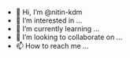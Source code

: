 - 👋 Hi, I’m @nitin-kdm
- 👀 I’m interested in ...
- 🌱 I’m currently learning ...
- 💞️ I’m looking to collaborate on ...
- 📫 How to reach me ...

<!---
nitin-kdm/nitin-kdm is a ✨ special ✨ repository because its `README.md` (this file) appears on your GitHub profile.
You can click the Preview link to take a look at your changes.
--->
